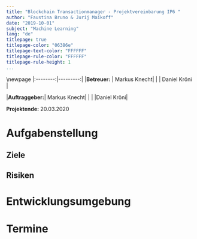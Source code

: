 ```yaml
---
title: "Blockchain Transactionmanager - Projektvereinbarung IP6 "
author: "Faustina Bruno & Jurij Maïkoff"
date: "2019-10-01"
subject: "Machine Learning"
lang: "de"
titlepage: true
titlepage-color: "06386e"
titlepage-text-color: "FFFFFF"
titlepage-rule-color: "FFFFFF"
titlepage-rule-height: 1
...
```

\newpage
|:--------:|---------:|
|**Betreuer:** |          Markus Knecht|
|              |         Daniel Kröni |
                   
|**Auftraggeber:**|       Markus Knecht|
 |                 |      |Daniel Kröni|

**Projektende:**        20.03.2020

# Aufgabenstellung

## Ziele

## Risiken

# Entwicklungsumgebung



# Termine



